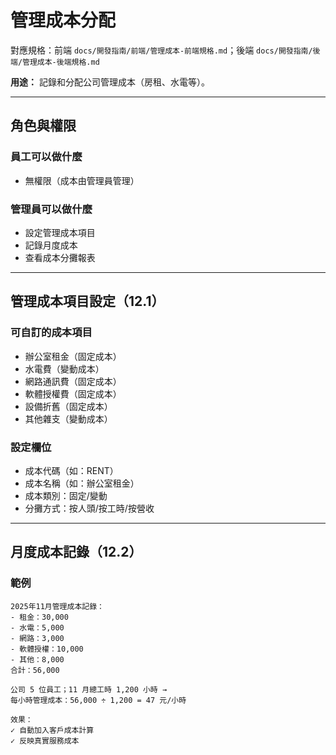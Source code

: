 # 管理成本分配

對應規格：前端 `docs/開發指南/前端/管理成本-前端規格.md`；後端 `docs/開發指南/後端/管理成本-後端規格.md`

**用途：** 記錄和分配公司管理成本（房租、水電等）。

---

## 角色與權限

### 員工可以做什麼
- 無權限（成本由管理員管理）

### 管理員可以做什麼
- 設定管理成本項目
- 記錄月度成本
- 查看成本分攤報表

---

## 管理成本項目設定（12.1）

### 可自訂的成本項目
- 辦公室租金（固定成本）
- 水電費（變動成本）
- 網路通訊費（固定成本）
- 軟體授權費（固定成本）
- 設備折舊（固定成本）
- 其他雜支（變動成本）

### 設定欄位
- 成本代碼（如：RENT）
- 成本名稱（如：辦公室租金）
- 成本類別：固定/變動
- 分攤方式：按人頭/按工時/按營收

---

## 月度成本記錄（12.2）

### 範例
```
2025年11月管理成本記錄：
- 租金：30,000
- 水電：5,000
- 網路：3,000
- 軟體授權：10,000
- 其他：8,000
合計：56,000

公司 5 位員工；11 月總工時 1,200 小時 →
每小時管理成本：56,000 ÷ 1,200 = 47 元/小時

效果：
✓ 自動加入客戶成本計算
✓ 反映真實服務成本
```
